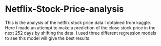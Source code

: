 # Netflix-Stock-Price-analysis

This is the analysis of the netflix stock price data I obtained from kaggle.
Here I made an attempt to make a prediction of the close stock price in the next 252 days by shifting the data. I used three different regression models
to see this model will give the best results
